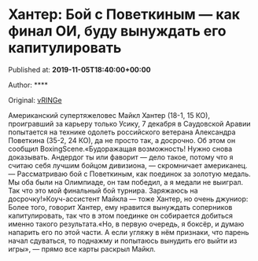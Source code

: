 
# Хантер: Бой с Поветкиным — как финал ОИ, буду вынуждать его капитулировать

Published at: **2019-11-05T18:40:00+00:00**

Author: ****

Original: [vRINGe](https://vringe.com/news/129265-khanter-boy-s-povetkinym-kak-final-olimpiady-budu-vynuzhdat-ego-kapitulirovat.htm)

Американский супертяжеловес Майкл Хантер (18-1, 15 КО), проигравший за карьеру только Усику, 7 декабря в Саудовской Аравии попытается на технике одолеть российского ветерана Александра Поветкина (35-2, 24 КО), да не просто так, а досрочно. Об этом он сообщил BoxingScene.«Будоражащая возможность! Нужно снова доказывать. Андердог ты или фаворит — дело такое, потому что я считаю себя лучшим бойцом дивизиона, — скромничает американец. — Рассматриваю бой с Поветкиным, как поединок за золотую медаль. Мы оба были на Олимпиаде, он там победил, а я медали не выиграл. Так что это мой финальный бой турнира. Заряжаюсь на досрочку!»Коуч-ассистент Майкла — тоже Хантер, но очень джуниор:
Более того, говорит Хантер, ему нравится вынуждать соперников капитулировать, так что в этом поединке он собирается добиться именно такого результата.«Но, в первую очередь, я боксёр, и думаю напарить его по этой части. А если угляжу в нём признаки, что парень начал сдуваться, то поднажму и попытаюсь вынудить его выйти из игры», — прямо все карты раскрыл Майкл.
